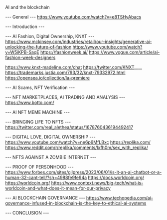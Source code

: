 AI and the blockchain

--- General ---
https://www.youtube.com/watch?v=e8TSHyAbacs

--- Introduction ---


--- AI Fashion, Digital Ownership, KNXT ---
https://www.mckinsey.com/industries/retail/our-insights/generative-ai-unlocking-the-future-of-fashion
https://www.youtube.com/watch?v=W5iKPB-SaqE
https://fashionweek.ai/
https://www.vogue.com/article/ai-fashion-week-designers


https://www.knxt-madeline.com/chat
https://twitter.com/KNXT____
https://trademarks.justia.com/793/32/knxt-79332972.html
https://opensea.io/collection/la-premiere


--- AI Scams, NFT Verification ---


--- NFT MARKETPLACES, AI TRADING AND ANALYSIS --- 
https://www.botto.com/

--- AI NFT MEME MACHINE --- 


--- BRINGING LIFE TO NFTS --- 
https://twitter.com/real_alethea/status/1678760436194492417 


--- DIGITAL LOVE, DIGITAL OWNERSHIP ---
https://www.youtube.com/watch?v=ne6p6MfLBxc
https://replika.com/
https://www.reddit.com/r/replika/comments/lxfh0m/sex_with_replika/


--- NFTS AGAINST A ZOMBIE INTERNET ---


--- PROOF OF PERSONHOOD ---
https://www.forbes.com/sites/gilpress/2023/06/01/is-it-an-ai-chatbot-or-a-human-32-cant-tell/?sh=4988fe9fe94a
https://docs.worldcoin.org/ 
https://worldcoin.org/
https://www.context.news/big-tech/what-is-worldcoin-and-what-does-it-mean-for-our-privacy




--- AI BLOCKCHAIN GOVERNANCE --- 
https://www.techopedia.com/ai-governance-infused-in-blockchain-is-the-key-to-ethical-ai-systems

--- CONCLUSION --- 